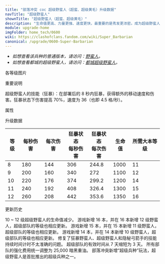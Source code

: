 ```yaml
---
title: "部落冲突 coc 超级野蛮人（超蛮、超级黄毛）升级数据"
navTitle: "超级野蛮人"
shownTitle: "超级野蛮人（超蛮、超级黄毛）"
description: "生命值更高、力量更强、速度更快，最重要的是秀发更浓密。成为超级野蛮人是每个普通野蛮人的梦想！"
module: upgrade-home
imgFolder: home_tech/0600
wiki: https://clashofclans.fandom.com/wiki/Super_Barbarian
canonical: /upgrade/0600-Super-Barbarian
---
```


- *如想查看该兵种的普通版本，请访问：[野蛮人](/upgrade/0000-Barbarian)。*
- *如想查看都城的超级野蛮人，请访问：[都城超级野蛮人](/upgrade/2000-Super-Barbarian)。*

<UnitInfo :folder="$frontmatter.imgFolder" imgSrc="Super_Barbarian_info.png" :imgAlt="$frontmatter.navTitle" :description="$frontmatter.description" />

<SmallTitle>各等级图片</SmallTitle>

<Panel>
    <UnitImgGroup :folder="$frontmatter.imgFolder">
        <UnitImg imgTitle="所有等级" imgSrc="Super_Barbarian8.png" />
    </UnitImgGroup>
</Panel>

<SmallTitle>重要说明</SmallTitle>

超级野蛮人的技能（狂暴）：在部署后的 8 秒内狂暴，获得额外的移动速度和伤害。狂暴状态下伤害提高 70%，速度为 36（也即 4.5 格/秒）。

<SmallTitle>属性</SmallTitle>

<UnitProperties>
    <UnitProperty pKey="攻击偏好" pValue="无" />
    <UnitProperty pKey="伤害类型" pValue="单体伤害" />
    <UnitProperty pKey="攻击的目标" pValue="仅地面目标" />
    <UnitProperty pKey="占据人口" pValue="5" />
    <UnitProperty pKey="移动速度" pValue="2.5 格/秒" />
    <UnitProperty pKey="攻击速度" pValue="0.8 秒/次" />
    <UnitProperty pKey="首次出手时机" pValue="到达目标后 0.7 秒" />
    <UnitProperty pKey="攻击距离" pValue="0.6 格" />
    <UnitProperty pKey="最低野蛮人等级" pValue="8" />
    <UnitProperty pKey="最低大本等级" pValue="11" />
    <UnitProperty pKey="强化费用" pValue="2.5 万黑油" />
    <UnitProperty pKey="强化有效期" pValue="3 天" />
    <UnitProperty pKey="训练时间" pValue="25" :isTrainingTime="true" />
</UnitProperties>

<SmallTitle>升级数据</SmallTitle>

<UnitTable>

| 等级 |  每秒伤害 | 每次伤害 |狂暴状态<br>每秒伤害|狂暴状态<br>每次伤害| 生命值 |所需大本等级|
| ---- |   ----   |   ----  |         ---       |        ---       |   ---  |     ---   |
|   8  |    180   |   144   |         306       |       244.8      |  1000  |     11    |
|   9  |    200   |   160   |         340       |       272        |  1100  |     12    |
|  10  |    220   |   176   |         374       |       299.2      |  1200  |     14    |
|  11  |    240   |   192   |         408       |       326.4      |  1300  |     15    |
|  12  |    260   |   208   |         442       |       353.6      |  1350  |     16    |
</UnitTable>

<SmallTitle>更新历史</SmallTitle>

<Timeline>
    <TimelineItem date="2024/02/27">
        <TimelineRow>10 ~ 12 级超级野蛮人的生命值减少。</TimelineRow>
    </TimelineItem>
    <TimelineItem date="2023/12/12">
        <TimelineRow>游戏新增 16 本，并在 16 本新增 12 级野蛮人，超级部队的等级也相应更新。</TimelineRow>
    </TimelineItem>
    <TimelineItem date="2022/10/10">
        <TimelineRow>游戏新增 15 本，并在 15 本新增 11 级野蛮人，超级部队的等级也相应更新。</TimelineRow>
    </TimelineItem>
    <TimelineItem date="2021/04/12">
        <TimelineRow>游戏新增 14 本，并在 14 本新增 10 级野蛮人，超级部队的等级也相应更新。</TimelineRow>
        <TimelineRow>修复了狂暴野蛮人、超级野蛮人和隐秘弓箭手的技能持续时间计时不太准确的问题。</TimelineRow>
    </TimelineItem>
    <TimelineItem date="2020/12/07">
        <TimelineRow>超级部队的有效时间从 7 天缩短为 3 天。</TimelineRow>
        <TimelineRow>所有部队的强化费用统一调整为 25,000 暗黑重油。</TimelineRow>
    </TimelineItem>
    <TimelineItem date="2020/03/30">
        <TimelineRow>部落冲突新增“超级兵种”玩法，超级野蛮人是首批推出的超级兵种之一。</TimelineRow>
    </TimelineItem>
    <TimelineItem :historyBottom="true" />
</Timeline>